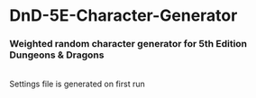 # DnD-5E-Character-Generator
### Weighted random character generator for 5th Edition Dungeons &amp; Dragons
<br>
Settings file is generated on first run
